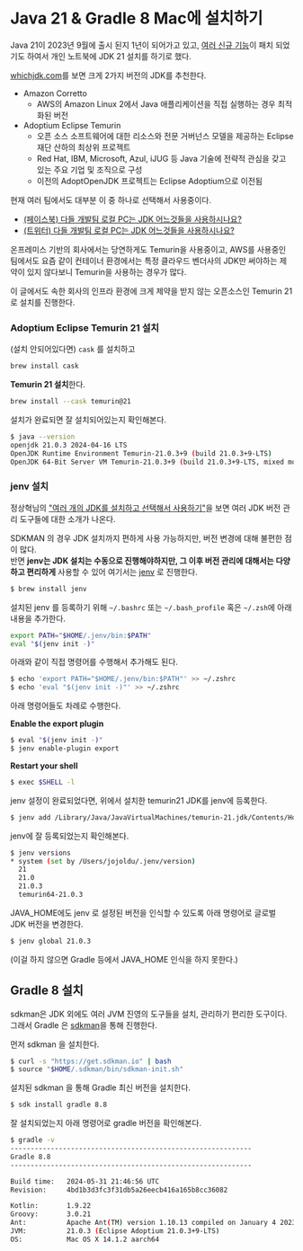 # Java 21 & Gradle 8 Mac에 설치하기

Java 21이 2023년 9월에 출시 된지 1년이 되어가고 있고, [여러 신규 기능](https://www.infoworld.com/article/3689880/jdk-21-the-new-features-in-java-21.html)이 패치 되었기도 하여서 개인 노트북에 JDK 21 설치를 하기로 했다.  
      
[whichjdk.com](https://whichjdk.com/ko/)를 보면 크게 2가지 버전의 JDK를 추천한다.

- Amazon Corretto
  - AWS의 Amazon Linux 2에서 Java 애플리케이션을 직접 실행하는 경우 최적화된 버전
- Adoptium Eclipse Temurin
  - 오픈 소스 소프트웨어에 대한 리소스와 전문 거버넌스 모델을 제공하는 Eclipse 재단 산하의 최상위 프로젝트 
  - Red Hat, IBM, Microsoft, Azul, iJUG 등 Java 기술에 전략적 관심을 갖고 있는 주요 기업 및 조직으로 구성
  - 이전의 AdoptOpenJDK 프로젝트는 Eclipse Adoptium으로 이전됨

현재 여러 팀에서도 대부분 이 중 하나로 선택해서 사용중이다.  

- [(페이스북) 다들 개발팀 로컬 PC는 JDK 어느것들을 사용하시나요?](https://www.facebook.com/jojoldu/posts/pfbid0woHLzFSoaYwom5HNEfSYFtDsythkiQdkqakKpxJLC92w1dBn5dQyDpZPVJgk9uUMl?notif_id=1718758810997688&notif_t=feedback_reaction_generic&ref=notif)
- [(트위터) 다들 개발팀 로컬 PC는 JDK 어느것들을 사용하시나요?](https://twitter.com/jojoldu/status/1803228699225104577)

온프레미스 기반의 회사에서는 당연하게도 Temurin을 사용중이고, AWS를 사용중인 팀에서도 요즘 같이 컨테이너 환경에서는 특정 클라우드 벤더사의 JDK만 써야하는 제약이 있지 않다보니 Temurin을 사용하는 경우가 많다.  
  
이 글에서도 속한 회사의 인프라 환경에 크게 제약을 받지 않는 오픈소스인 Temurin 21 로 설치를 진행한다.

### Adoptium Eclipse Temurin 21 설치

(설치 안되어있다면) `cask` 를 설치하고 

```bash
brew install cask
```

**Temurin 21 설치**한다.

```bash
brew install --cask temurin@21
```

설치가 완료되면 잘 설치되어있는지 확인해본다.

```bash
$ java --version
openjdk 21.0.3 2024-04-16 LTS
OpenJDK Runtime Environment Temurin-21.0.3+9 (build 21.0.3+9-LTS)
OpenJDK 64-Bit Server VM Temurin-21.0.3+9 (build 21.0.3+9-LTS, mixed mode)
```

### jenv 설치

정상혁님의 ["여러 개의 JDK를 설치하고 선택해서 사용하기"](https://blog.benelog.net/installing-jdk)을 보면 여러 JDK 버전 관리 도구들에 대한 소개가 나온다.  
  
SDKMAN 의 경우 JDK 설치까지 편하게 사용 가능하지만, 버전 변경에 대해 불편한 점이 많다.  
반면 **jenv는 JDK 설치는 수동으로 진행해야하지만, 그 이후 버전 관리에 대해서는 다양하고 편리하게** 사용할 수 있어 여기서는 [jenv](https://www.jenv.be/) 로 진행한다.  

```bash
$ brew install jenv
```

설치된 jenv 를 등록하기 위해  `~/.bashrc` 또는 `~/.bash_profile` 혹은 `~/.zsh`에 아래 내용을 추가한다.

```bash
export PATH="$HOME/.jenv/bin:$PATH"
eval "$(jenv init -)"
```

아래와 같이 직접 명령어를 수행해서 추가해도 된다.

```bash
$ echo 'export PATH="$HOME/.jenv/bin:$PATH"' >> ~/.zshrc
$ echo 'eval "$(jenv init -)"' >> ~/.zshrc
```

아래 명령어들도 차례로 수행한다.  
  
**Enable the export plugin**

```bash
$ eval "$(jenv init -)"
$ jenv enable-plugin export
```

**Restart your shell**

```bash
$ exec $SHELL -l
```

jenv 설정이 완료되었다면, 위에서 설치한 temurin21 JDK를 jenv에 등록한다.

```bash
$ jenv add /Library/Java/JavaVirtualMachines/temurin-21.jdk/Contents/Home
```

jenv에 잘 등록되었는지 확인해본다.

```bash
$ jenv versions
* system (set by /Users/jojoldu/.jenv/version)
  21
  21.0
  21.0.3
  temurin64-21.0.3
```

JAVA_HOME에도 jenv 로 설정된 버전을 인식할 수 있도록 아래 명령어로 글로벌 JDK 버전을 변경한다.  

```bash
$ jenv global 21.0.3
```

(이걸 하지 않으면 Gradle 등에서 JAVA_HOME 인식을 하지 못한다.)

## Gradle 8 설치

sdkman은 JDK 외에도 여러 JVM 진영의 도구들을 설치, 관리하기 편리한 도구이다.  
그래서 Gradle 은 [sdkman](https://sdkman.io/install)을 통해 진행한다.  

먼저 sdkman 을 설치한다.

```bash
$ curl -s "https://get.sdkman.io" | bash
$ source "$HOME/.sdkman/bin/sdkman-init.sh"
```

설치된 sdkman 을 통해 Gradle 최신 버전을 설치한다.

```bash
$ sdk install gradle 8.8
```

잘 설치되었는지 아래 명령어로 gradle 버전을 확인해본다.

```bash
$ gradle -v
------------------------------------------------------------
Gradle 8.8
------------------------------------------------------------

Build time:   2024-05-31 21:46:56 UTC
Revision:     4bd1b3d3fc3f31db5a26eecb416a165b8cc36082

Kotlin:       1.9.22
Groovy:       3.0.21
Ant:          Apache Ant(TM) version 1.10.13 compiled on January 4 2023
JVM:          21.0.3 (Eclipse Adoptium 21.0.3+9-LTS)
OS:           Mac OS X 14.1.2 aarch64
```
